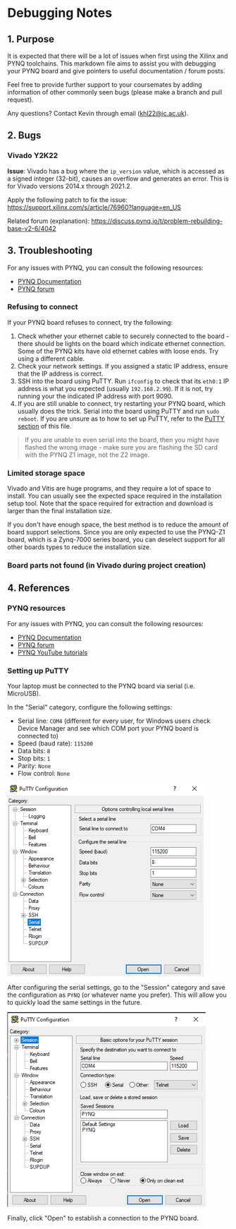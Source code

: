 # Debugging Notes

## 1. Purpose
It is expected that there will be a lot of issues when first using the Xilinx and PYNQ toolchains. This markdown file aims to assist you with debugging your PYNQ board and give pointers to useful documentation / forum posts.

Feel free to provide further support to your coursemates by adding information of other commonly seen bugs (please make a branch and pull request).

Any questions? Contact Kevin through email (khl22@ic.ac.uk).

## 2. Bugs

### Vivado Y2K22
**Issue**: Vivado has a bug where the `ip_version` value, which is accessed as a signed integer (32-bit), causes an overflow and generates an error. This is for Vivado versions 2014.x through 2021.2.

Apply the following patch to fix the issue:
https://support.xilinx.com/s/article/76960?language=en_US

Related forum (explanation):
https://discuss.pynq.io/t/problem-rebuilding-base-v2-6/4042

### 

## 3. Troubleshooting

For any issues with PYNQ, you can consult the following resources:
- [PYNQ Documentation](https://pynq.readthedocs.io/en/latest/)
- [PYNQ forum](https://discuss.pynq.io/)

### Refusing to connect
If your PYNQ board refuses to connect, try the following:
1. Check whether your ethernet cable to securely connected to the board - there should be lights on the board which indicate ethernet connection. Some of the PYNQ kits have old ethernet cables with loose ends. Try using a different cable.
2. Check your network settings. If you assigned a static IP address, ensure that the IP address is correct.
3. SSH into the board using PuTTY. Run `ifconfig` to check that its `eth0:1` IP address is what you expected (usually `192.168.2.99`). If it is not, try running your the indicated IP address with port 9090.
4. If you are still unable to connect, try restarting your PYNQ board, which usually does the trick. Serial into the board using PuTTY and run `sudo reboot`. If you are unsure as to how to set up PuTTY, refer to the [PuTTY section](#setting-up-putty) of this file.

> If you are unable to even serial into the board, then you might have flashed the wrong image - make sure you are flashing the SD card with the PYNQ Z1 image, not the Z2 image.

### Limited storage space
Vivado and Vitis are huge programs, and they require a lot of space to install. You can usually see the expected space required in the installation setup tool. Note that the space required for extraction and download is larger than the final installation size.

If you don't have enough space, the best method is to reduce the amount of board support selections. Since you are only expected to use the PYNQ-Z1 board, which is a Zynq-7000 series board, you can deselect support for all other boards types to reduce the installation size.

### Board parts not found (in Vivado during project creation)

## 4. References

### PYNQ resources
For any issues with PYNQ, you can consult the following resources:
- [PYNQ Documentation](https://pynq.readthedocs.io/en/latest/)
- [PYNQ forum](https://discuss.pynq.io/)
- [PYNQ YouTube tutorials](https://youtube.com/playlist?list=PLjVZA8Z_co6KBmqzyHfzKnJ8LmYd7cU03&si=lTCQ5iMN9KToyjBG)

### Setting up PuTTY

Your laptop must be connected to the PYNQ board via serial (i.e. MicroUSB).

In the "Serial" category, configure the following settings:
- Serial line: `COM4` (different for every user, for Windows users check Device Manager and see which COM port your PYNQ board is connected to)
- Speed (baud rate): `115200`
- Data bits: `8`
- Stop bits: `1`
- Parity: `None`
- Flow control: `None`

![PuTTY Serial Configuration](images/putty-serial-config.png)

After configuring the serial settings, go to the "Session" category and save the configuration as `PYNQ` (or whatever name you prefer). This will allow you to quickly load the same settings in the future.

![PuTTY Configuration](images/putty-config.png)

Finally, click "Open" to establish a connection to the PYNQ board.
